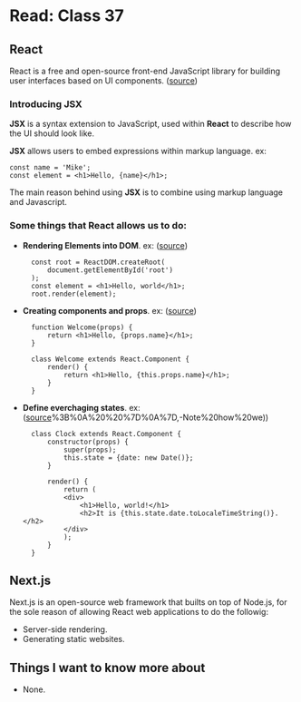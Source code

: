 # Read: Class 37

## React

React is a free and open-source front-end JavaScript library for building user interfaces based on UI components. ([source](https://en.wikipedia.org/wiki/React_(JavaScript_library)#:~:text=React%20(also%20known%20as%20React.js%20or%20ReactJS)%20is%20a%20free%20and%20open%2Dsource%20front%2Dend%20JavaScript%20library%5B3%5D%20for%20building%20user%20interfaces%20based%20on%20UI%20components.))

### Introducing JSX

**JSX** is a syntax extension to JavaScript, used within **React** to describe how the UI should look like.

**JSX** allows users to embed expressions within markup language. ex:

    const name = 'Mike';
    const element = <h1>Hello, {name}</h1>;

The main reason behind using **JSX** is to combine using markup language and Javascript.

### Some things that React allows us to do:

- **Rendering Elements into DOM**. ex: ([source](https://reactjs.org/docs/rendering-elements.html#:~:text=const%20root%20%3D%20ReactDOM.createRoot(%0A%20%20document.getElementById(%27root%27)%0A)%3B%0Aconst%20element%20%3D%20%3Ch1%3EHello%2C%20world%3C/h1%3E%3B%0Aroot.render(element)%3B))

        const root = ReactDOM.createRoot(
            document.getElementById('root')
        );
        const element = <h1>Hello, world</h1>;
        root.render(element);

- **Creating components and props**. ex: ([source](https://reactjs.org/docs/components-and-props.html#:~:text=a%20JavaScript%20function%3A-,function%20Welcome(props)%20%7B%0A%20%20return%20%3Ch1%3EHello%2C%20%7Bprops.name%7D%3C/h1%3E%3B%0A%7D,-This%20function%20is))

        function Welcome(props) {
            return <h1>Hello, {props.name}</h1>;
        }

        class Welcome extends React.Component {
            render() {
                return <h1>Hello, {this.props.name}</h1>;
            }
        }

- **Define everchaging states**. ex: ([source](https://reactjs.org/docs/state-and-lifecycle.html#:~:text=this.state%3A-,class%20Clock%20extends%20React.Component%20%7B%0A%20%20constructor(props),.%3C/h2%3E%0A%20%20%20%20%20%20%3C/div%3E%0A%20%20%20%20)%3B%0A%20%20%7D%0A%7D,-Note%20how%20we)) 

        class Clock extends React.Component {
            constructor(props) {
                super(props);
                this.state = {date: new Date()};
            }

            render() {
                return (
                <div>
                    <h1>Hello, world!</h1>
                    <h2>It is {this.state.date.toLocaleTimeString()}.</h2>
                </div>
                );
            }
        }

## Next.js

Next.js is an open-source web framework that builts on top of Node.js, for the sole reason of allowing React web applications to do the followig:
- Server-side rendering.
- Generating static websites.



## Things I want to know more about

- None.